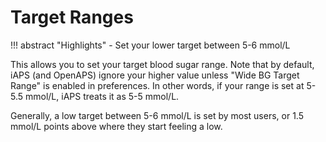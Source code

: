 # Target Ranges
!!! abstract "Highlights"
    - Set your lower target between 5-6 mmol/L

This allows you to set your target blood sugar range. Note that by default, iAPS (and OpenAPS) ignore your higher value unless "Wide BG Target Range" is enabled in preferences. In other words, if your range is set at 5-5.5 mmol/L, iAPS treats it as 5-5 mmol/L.

Generally, a low target between 5-6 mmol/L is set by most users, or 1.5 mmol/L points above where they start feeling a low.
